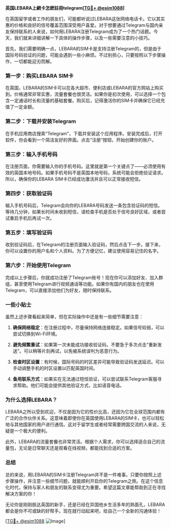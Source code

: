 **英国LEBARA上網卡怎麽註冊telegram[[TG💪+ @esim1088](https://t.me/s/esim1088)]**

在英国留学或者工作的朋友们，可能都听说过LEBARA这张网络电话卡。它以其实惠的价格和良好的信号覆盖范围深受用户喜爱。对于想要通过Telegram与国内亲友保持联系的人来说，如何用LEBARA注册Telegram成为了一个热门话题。今天，我们就来详细讲解一下具体的操作步骤，以及一些需要注意的小技巧。

首先，我们需要明确一点，LEBARA的SIM卡是支持注册Telegram的，但是由于国际号码验证的问题，可能会遇到一些小麻烦。不过别担心，只要按照以下步骤操作，一切都能迎刃而解。

### **第一步：购买LEBARA SIM卡**
在英国，LEBARA的SIM卡可以在各大超市、便利店或LEBARA的官方网站上购买到。价格通常非常实惠，流量套餐也很灵活。如果你是初次使用，可以选择一个包含一定通话时长和流量的基础套餐。购买后，记得激活你的SIM卡并确保它已经充值了一定金额。

### **第二步：下载并安装Telegram**
在手机应用商店搜索“Telegram”，下载并安装这个应用程序。安装完成后，打开软件，你会看到一个简洁友好的界面。点击“注册”按钮，开始创建你的账户。

### **第三步：输入手机号码**
在注册页面，你需要输入你的手机号码。这里就是第一个关键点了——必须使用有效的英国本地号码。如果手机号码不是英国本地号码，系统可能会拒绝验证请求。所以，确保你的LEBARA SIM卡已经成功激活并且可以正常接收短信。

### **第四步：获取验证码**
输入手机号码后，Telegram会向你的LEBARA号码发送一条包含验证码的短信。等待几分钟，如果长时间未收到短信，请检查手机是否处于信号良好区域，或者尝试重启手机后再试一次。

### **第五步：填写验证码**
收到验证码后，在Telegram的注册页面输入验证码，然后点击下一步。接下来，你可以设置你的用户名和个人资料。为了方便记忆，建议使用容易记住的名字。

### **第六步：开始使用Telegram**
完成以上步骤后，你就成功注册了Telegram账号！现在你可以添加好友、加入群组，甚至使用Telegram进行视频通话等功能。如果你有国内的朋友也在使用Telegram，可以直接添加他们为好友，随时保持联系。

### **一些小贴士**
虽然上述步骤看起来简单，但在实际操作中还是有一些细节需要注意：

1. **确保网络稳定**：在注册过程中，尽量保持网络连接稳定。如果信号较弱，可以尝试切换到Wi-Fi环境。
   
2. **避免频繁重试**：如果第一次未能成功接收验证码，不要急于多次点击“重新发送”。可以稍等片刻再试，以免被系统误判为恶意行为。

3. **检查时区设置**：有时候，国际号码的时区差异可能导致验证码发送延迟。可以手动调整手机的时区设置以匹配英国时间。

4. **备用联系方式**：如果实在无法通过短信验证，可以尝试联系Telegram客服寻求帮助。他们可能会提供其他验证方式，比如语音电话。

### **为什么选择LEBARA？**
LEBARA之所以受到欢迎，不仅是因为它的性价比高，还因为它在全球范围内都有广泛的合作伙伴关系。这意味着即使你在英国使用LEBARA的SIM卡，也可以轻松地与其他国家的用户进行通信。这对于留学生或者经常需要跨国交流的人来说，无疑是一个极大的便利。

此外，LEBARA的流量套餐也非常灵活。根据个人需求，你可以选择适合自己的流量包，无论是日常聊天还是观看在线视频，都能找到合适的方案。

### **总结**
总的来说，用LEBARA的SIM卡注册Telegram并不是一件难事。只要你按照上述步骤操作，并注意一些细节问题，就能顺利开启你的Telegram之旅。在这个信息化时代，保持与家人和朋友的联系变得尤为重要。希望这篇文章能帮助到正在寻找解决方案的你！

无论你是刚刚抵达英国的新手，还是已经在异国他乡生活多年的熟面孔，LEBARA都会是你不可或缺的好帮手。现在就行动起来吧，给自己一个全新的沟通体验！

[[TG💪+ @esim1088](https://t.me/s/esim1088) ![Image](https://i.postimg.cc/4NQfJmqS/Snipaste-2025-05-13-00-14-12.png)]